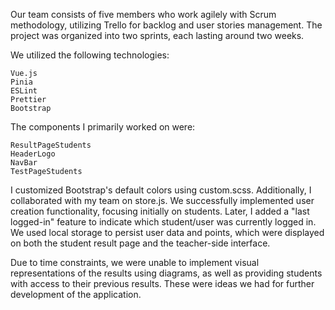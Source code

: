 Our team consists of five members who work agilely with Scrum methodology, utilizing Trello for backlog and user stories management. The project was organized into two sprints, each lasting around two weeks.

We utilized the following technologies:

    Vue.js
    Pinia
    ESLint
    Prettier
    Bootstrap

The components I primarily worked on were:

    ResultPageStudents
    HeaderLogo
    NavBar
    TestPageStudents

I customized Bootstrap's default colors using custom.scss. Additionally, I collaborated with my team on store.js. We successfully implemented user creation functionality, focusing initially on students. Later, I added a "last logged-in" feature to indicate which student/user was currently logged in. We used local storage to persist user data and points, which were displayed on both the student result page and the teacher-side interface.

Due to time constraints, we were unable to implement visual representations of the results using diagrams, as well as providing students with access to their previous results. These were ideas we had for further development of the application.
